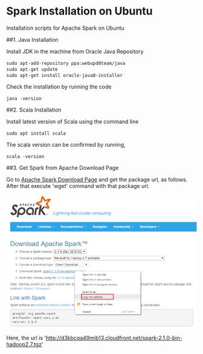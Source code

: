 # Spark Installation on Ubuntu
Installation scripts for Apache Spark on Ubuntu

##1. Java Installation

Install JDK in the machine from Oracle Java Repository

```
sudo apt-add-repository ppa:webupd8team/java
sudo apt-get update
sudo apt-get install oracle-java8-installer
```

Check the installation by running the code
```
java -version
```

##2. Scala Installation

Install latest version of Scala using the command line

```
sudo apt install scala
```

The scala version can be confirmed by running,
```
scala -version
```

##3. Get Spark from Apache Download Page

Go to [Apache Spark Download Page](http://spark.apache.org/downloads.html) and get the package url, as follows. After that execute 'wget' command with that package url.

![Apache Spark Download Page](images/ApacheSparkDownloadPage.png)

Here, the url is 'http://d3kbcqa49mib13.cloudfront.net/spark-2.1.0-bin-hadoop2.7.tgz'